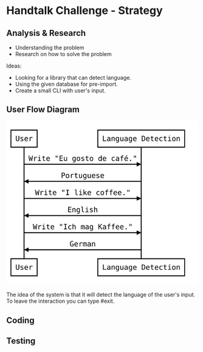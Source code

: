 # Handtalk Challenge - Strategy



## Analysis & Research

- Understanding the problem
- Research on how to solve the problem



Ideas:

- Looking for a library that can detect language.
- Using the given database for pre-import.
- Create a small CLI with user's input.



## User Flow Diagram
![User Task Diagram](https://github.com/robeeeeey/handtalk-challenge/blob/main/docs/diagram.svg)

The idea of the system is that it will detect the language of the user's input. To leave the interaction you can type #exit.  

## Coding



## Testing 

